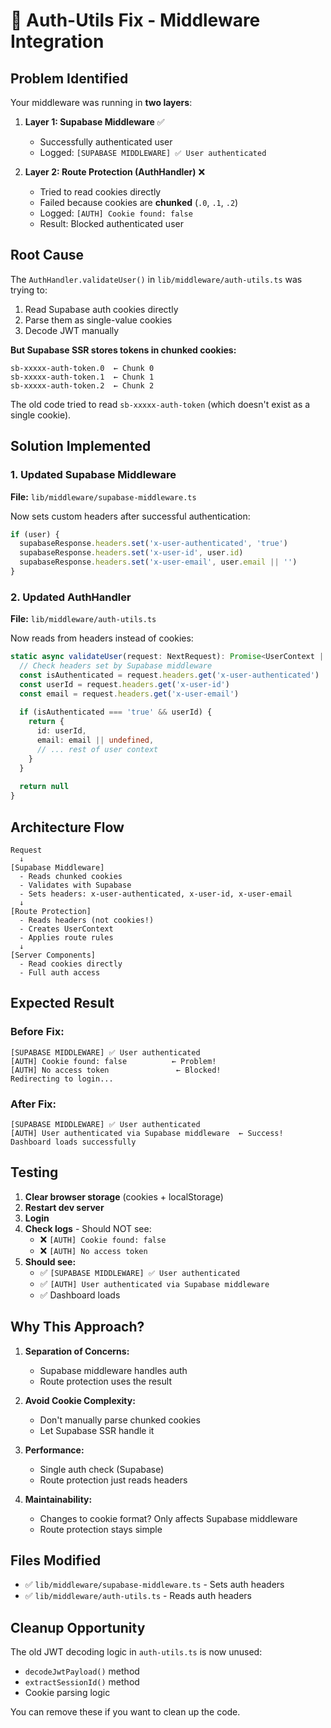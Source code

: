 # 🔧 Auth-Utils Fix - Middleware Integration

## Problem Identified

Your middleware was running in **two layers**:

1. **Layer 1: Supabase Middleware** ✅
   - Successfully authenticated user
   - Logged: `[SUPABASE MIDDLEWARE] ✅ User authenticated`

2. **Layer 2: Route Protection (AuthHandler)** ❌
   - Tried to read cookies directly
   - Failed because cookies are **chunked** (`.0`, `.1`, `.2`)
   - Logged: `[AUTH] Cookie found: false`
   - Result: Blocked authenticated user

## Root Cause

The `AuthHandler.validateUser()` in `lib/middleware/auth-utils.ts` was trying to:
1. Read Supabase auth cookies directly
2. Parse them as single-value cookies
3. Decode JWT manually

**But Supabase SSR stores tokens in chunked cookies:**
```
sb-xxxxx-auth-token.0  ← Chunk 0
sb-xxxxx-auth-token.1  ← Chunk 1
sb-xxxxx-auth-token.2  ← Chunk 2
```

The old code tried to read `sb-xxxxx-auth-token` (which doesn't exist as a single cookie).

## Solution Implemented

### 1. Updated Supabase Middleware
**File:** `lib/middleware/supabase-middleware.ts`

Now sets custom headers after successful authentication:
```typescript
if (user) {
  supabaseResponse.headers.set('x-user-authenticated', 'true')
  supabaseResponse.headers.set('x-user-id', user.id)
  supabaseResponse.headers.set('x-user-email', user.email || '')
}
```

### 2. Updated AuthHandler
**File:** `lib/middleware/auth-utils.ts`

Now reads from headers instead of cookies:
```typescript
static async validateUser(request: NextRequest): Promise<UserContext | null> {
  // Check headers set by Supabase middleware
  const isAuthenticated = request.headers.get('x-user-authenticated')
  const userId = request.headers.get('x-user-id')
  const email = request.headers.get('x-user-email')
  
  if (isAuthenticated === 'true' && userId) {
    return {
      id: userId,
      email: email || undefined,
      // ... rest of user context
    }
  }
  
  return null
}
```

## Architecture Flow

```
Request
  ↓
[Supabase Middleware]
  - Reads chunked cookies
  - Validates with Supabase
  - Sets headers: x-user-authenticated, x-user-id, x-user-email
  ↓
[Route Protection]
  - Reads headers (not cookies!)
  - Creates UserContext
  - Applies route rules
  ↓
[Server Components]
  - Read cookies directly
  - Full auth access
```

## Expected Result

### Before Fix:
```
[SUPABASE MIDDLEWARE] ✅ User authenticated
[AUTH] Cookie found: false          ← Problem!
[AUTH] No access token               ← Blocked!
Redirecting to login...
```

### After Fix:
```
[SUPABASE MIDDLEWARE] ✅ User authenticated
[AUTH] User authenticated via Supabase middleware  ← Success!
Dashboard loads successfully
```

## Testing

1. **Clear browser storage** (cookies + localStorage)
2. **Restart dev server**
3. **Login**
4. **Check logs** - Should NOT see:
   - ❌ `[AUTH] Cookie found: false`
   - ❌ `[AUTH] No access token`
5. **Should see:**
   - ✅ `[SUPABASE MIDDLEWARE] ✅ User authenticated`
   - ✅ `[AUTH] User authenticated via Supabase middleware`
   - ✅ Dashboard loads

## Why This Approach?

1. **Separation of Concerns:**
   - Supabase middleware handles auth
   - Route protection uses the result

2. **Avoid Cookie Complexity:**
   - Don't manually parse chunked cookies
   - Let Supabase SSR handle it

3. **Performance:**
   - Single auth check (Supabase)
   - Route protection just reads headers

4. **Maintainability:**
   - Changes to cookie format? Only affects Supabase middleware
   - Route protection stays simple

## Files Modified

- ✅ `lib/middleware/supabase-middleware.ts` - Sets auth headers
- ✅ `lib/middleware/auth-utils.ts` - Reads auth headers

## Cleanup Opportunity

The old JWT decoding logic in `auth-utils.ts` is now unused:
- `decodeJwtPayload()` method
- `extractSessionId()` method
- Cookie parsing logic

You can remove these if you want to clean up the code.
